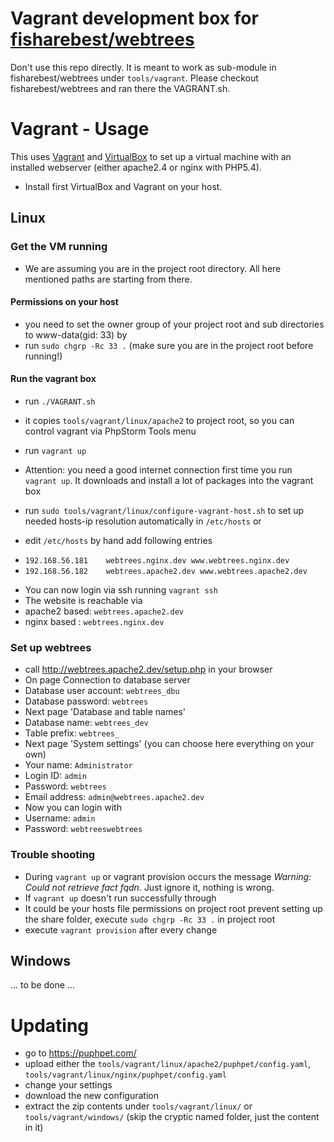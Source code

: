 # Vagrant development box for [fisharebest/webtrees](https://github.com/fisharebest/webtrees)

Don't use this repo directly. It is meant to work as sub-module in fisharebest/webtrees under `tools/vagrant`. Please checkout fisharebest/webtrees and ran there the VAGRANT.sh.

# Vagrant - Usage

This uses [Vagrant](http://vagrantup.com) and [VirtualBox](http://virtualbox.org) to set up a virtual machine with an installed webserver (either apache2.4 or nginx with PHP5.4).
* Install first VirtualBox and Vagrant on your host.

## Linux

### Get the VM running

* We are assuming you are in the project root directory. All here mentioned paths are starting from there.

#### Permissions on your host
* you need to set the owner group of your project root and sub directories to www-data(gid: 33) by
 * run `sudo chgrp -Rc 33 .` (make sure you are in the project root before running!)

#### Run the vagrant box
* run `./VAGRANT.sh`
 * it copies `tools/vagrant/linux/apache2` to project root, so you can control vagrant via PhpStorm Tools menu
* run `vagrant up`
 * Attention: you need a good internet connection first time you run `vagrant up`. It downloads and install a lot of packages into the vagrant box

* run `sudo tools/vagrant/linux/configure-vagrant-host.sh` to set up needed hosts-ip resolution automatically in `/etc/hosts` or
 * edit `/etc/hosts` by hand add following entries
  - `192.168.56.181    webtrees.nginx.dev www.webtrees.nginx.dev`
  - `192.168.56.182    webtrees.apache2.dev www.webtrees.apache2.dev`

* You can now login via ssh running `vagrant ssh`
* The website is reachable via
 * apache2 based: `webtrees.apache2.dev`
 * nginx based  : `webtrees.nginx.dev`
 
### Set up webtrees

* call http://webtrees.apache2.dev/setup.php in your browser
* On page Connection to database server
 * Database user account: `webtrees_dbu`
 * Database password: `webtrees`
* Next page 'Database and table names'
 * Database name: `webtrees_dev`
 * Table prefix: `webtrees_`
* Next page 'System settings' (you can choose here everything on your own)
 * Your name: `Administrator`
 * Login ID: `admin`
 * Password: `webtrees`
 * Email address: `admin@webtrees.apache2.dev`
* Now you can login with
 * Username: `admin`
 * Password: `webtreeswebtrees`
 
### Trouble shooting

* During `vagrant up` or vagrant provision occurs the message _Warning: Could not retrieve fact fqdn_. Just ignore it, nothing is wrong.
* If `vagrant up` doesn't run successfully through
 * It could be your hosts file permissions on project root prevent setting up the share folder, execute `sudo chgrp -Rc 33 .` in project root
 * execute `vagrant provision` after every change

## Windows

... to be done ...


# Updating

* go to https://puphpet.com/
* upload either the `tools/vagrant/linux/apache2/puphpet/config.yaml`, `tools/vagrant/linux/nginx/puphpet/config.yaml`
* change your settings
* download the new configuration
* extract the zip contents under `tools/vagrant/linux/` or `tools/vagrant/windows/` (skip the cryptic named folder, just the content in it)

